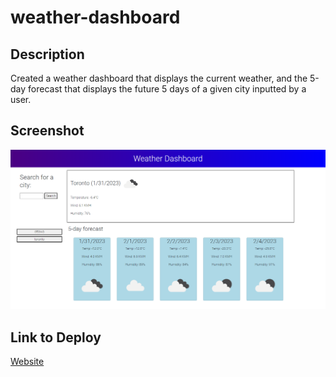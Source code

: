 # weather-dashboard

## Description
Created a weather dashboard that displays the current weather, and the 5-day forecast that displays the future 5 days of a given city inputted by a user.

## Screenshot
![image of website](assets/weather-dashboard-demo.png)

## Link to Deploy
[Website](https://akaydia.github.io/weather-dashboard/)